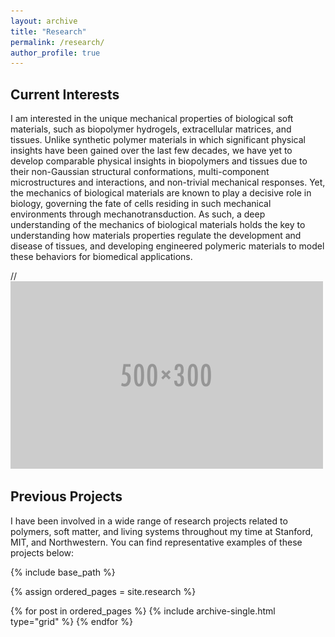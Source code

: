 ```yaml
---
layout: archive
title: "Research"
permalink: /research/
author_profile: true
---
```


## Current Interests

I am interested in the unique mechanical properties of biological soft materials, such as biopolymer hydrogels, extracellular matrices, and tissues. Unlike synthetic polymer materials in which significant physical insights have been gained over the last few decades, we have yet to develop comparable physical insights in biopolymers and tissues due to their non-Gaussian structural conformations, multi-component microstructures and interactions, and non-trivial mechanical responses. Yet, the mechanics of biological materials are known to play a decisive role in biology, governing the fate of cells residing in such mechanical environments through mechanotransduction. As such, a deep understanding of the mechanics of biological materials holds the key to understanding how materials properties regulate the development and disease of tissues, and developing engineered polymeric materials to model these behaviors for biomedical applications.   

// <img src='/images/500x300.png'>

## Previous Projects

I have been involved in a wide range of research projects related to polymers, soft matter, and living systems throughout my time at Stanford, MIT, and Northwestern. You can find representative examples of these projects below:

{% include base_path %}

{% assign ordered_pages = site.research %}

{% for post in ordered_pages %} {% include archive-single.html type="grid" %} {% endfor %}
